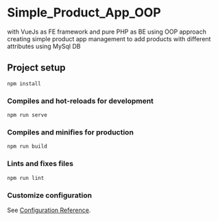 # Simple_Product_App_OOP
with VueJs as FE framework and pure PHP as BE using OOP approach creating simple product app management to add products with different attributes using MySql DB

## Project setup
```
npm install
```


### Compiles and hot-reloads for development
```
npm run serve
```

### Compiles and minifies for production
```
npm run build
```

### Lints and fixes files
```
npm run lint
```



### Customize configuration
See [Configuration Reference](https://cli.vuejs.org/config/).

